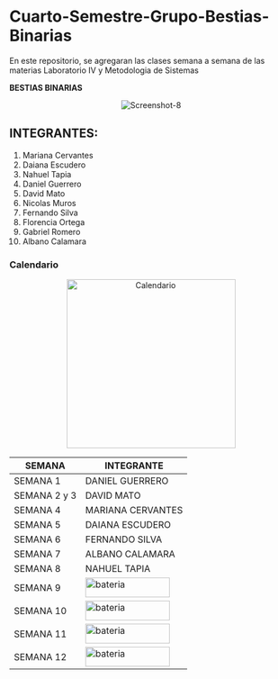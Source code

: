 # Cuarto-Semestre-Grupo-Bestias-Binarias
En este repositorio, se agregaran las clases semana a semana de las materias Laboratorio IV y Metodologia de Sistemas



**BESTIAS BINARIAS**

<div align="center">
<img src="https://i.ibb.co/hFyDT8Z/Screenshot-8.jpg" alt="Screenshot-8" border="0"></a></div>


## INTEGRANTES: 
1. Mariana Cervantes
2. Daiana Escudero
3. Nahuel Tapia
4. Daniel Guerrero
5. David Mato
6. Nicolas Muros
7. Fernando Silva
8. Florencia Ortega
9. Gabriel Romero
10. Albano Calamara

### Calendario

<div align="center">
  <img src="https://media.tenor.com/KfsNy9MrbYAAAAAd/work-tired.gif" alt="Calendario" width="300" height="300">
</div>

| SEMANA | INTEGRANTE |
| ------ | ---------- |
| SEMANA 1 | DANIEL GUERRERO |
| SEMANA 2 y 3 | DAVID MATO |
| SEMANA 4 | MARIANA CERVANTES |
| SEMANA 5 | DAIANA ESCUDERO |
| SEMANA 6 | FERNANDO SILVA |
| SEMANA 7 | ALBANO CALAMARA |
| SEMANA 8 | NAHUEL TAPIA|
| SEMANA 9 | <img src="https://venus.com.py/wp-content/uploads/2017/03/bateria-movimiento.gif" alt="bateria" width="150" height="35" >|
| SEMANA 10 | <img src="https://venus.com.py/wp-content/uploads/2017/03/bateria-movimiento.gif" alt="bateria" width="150" height="35" >|
| SEMANA 11 | <img src="https://venus.com.py/wp-content/uploads/2017/03/bateria-movimiento.gif" alt="bateria" width="150" height="35" >|
| SEMANA 12 | <img src="https://venus.com.py/wp-content/uploads/2017/03/bateria-movimiento.gif" alt="bateria" width="150" height="35" >|
